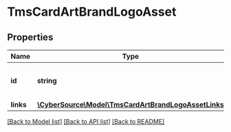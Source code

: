 # TmsCardArtBrandLogoAsset

## Properties
Name | Type | Description | Notes
------------ | ------------- | ------------- | -------------
**id** | **string** | Unique identifier for the asset | [optional] 
**links** | [**\CyberSource\Model\TmsCardArtBrandLogoAssetLinks**](TmsCardArtBrandLogoAssetLinks.md) |  | [optional] 

[[Back to Model list]](../README.md#documentation-for-models) [[Back to API list]](../README.md#documentation-for-api-endpoints) [[Back to README]](../README.md)


